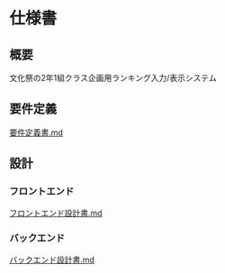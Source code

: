 # 仕様書

## 概要

文化祭の2年1組クラス企画用ランキング入力/表示システム

## 要件定義

[要件定義書.md](./req.md)

## 設計

### フロントエンド

[フロントエンド設計書.md](./plan-fe.md)

### バックエンド

[バックエンド設計書.md](./plan-be.md)

